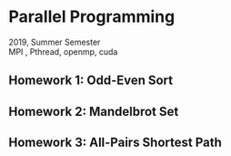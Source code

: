 # Parallel Programming
2019, Summer Semester <br>
MPI , Pthread, openmp, cuda
## Homework 1: Odd-Even Sort
## Homework 2: Mandelbrot Set
## Homework 3: All-Pairs Shortest Path